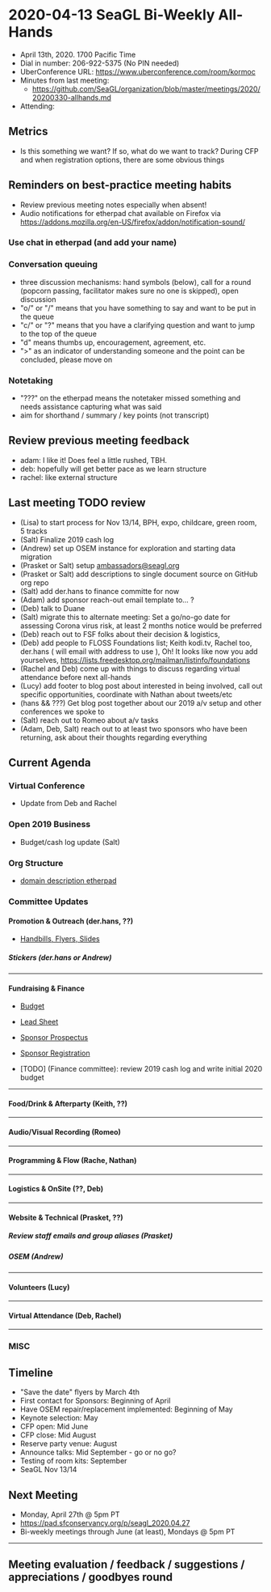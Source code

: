 <!-- Group chat usage on bottom right of this page, please update username and choose color in the top right of this page -->
<!-- Bookmarklet to make the chat bar wider. Create a new bookmark with the below (select the whole line and drag to your bookmarks bar). You can adjust the width by changing "280" to whatever you want, in pixels.
javascript:(function () { const width='280'; const box = document.querySelector('div#chatbox'); if (box) { box.style.cssText=box.style.cssText+' width: '+width+'px !important;'; } const pad = document.querySelector('iframe').contentWindow.document.querySelector('iframe').contentWindow.document.querySelector('body#innerdocbody.innerdocbody'); if (pad) { pad.style.width=(document.body.clientWidth-width-50)+"px"; } })();
-->

# 2020-04-13 SeaGL Bi-Weekly All-Hands

- April 13th, 2020. 1700 Pacific Time
- Dial in number: 206-922-5375 (No PIN needed)
- UberConference URL: https://www.uberconference.com/room/kormoc
- Minutes from last meeting:
  - https://github.com/SeaGL/organization/blob/master/meetings/2020/20200330-allhands.md
- Attending: 

<!-- Check-in round -->

<!-- Assign note taker -->

## Metrics

- Is this something we want? If so, what do we want to track? During CFP and when registration options, there are some obvious things

## Reminders on best-practice meeting habits

- Review previous meeting notes especially when absent!
- Audio notifications for etherpad chat available on Firefox via https://addons.mozilla.org/en-US/firefox/addon/notification-sound/

### Use chat in etherpad (and add your name)

### Conversation queuing

- three discussion mechanisms: hand symbols (below), call for a round (popcorn passing, facilitator makes sure no one is skipped), open discussion
- "o/" or "/" means that you have something to say and want to be put in the queue
- "c/" or "?" means that you have a clarifying question and want to jump to the top of the queue
- "d" means thumbs up, encouragement, agreement, etc.
-  ">" as an indicator of understanding someone and the point can be concluded, please move on

### Notetaking

- "???" on the etherpad means the notetaker missed something and needs assistance capturing what was said
- aim for shorthand / summary / key points (not transcript)

## Review previous meeting feedback

- adam: I like it! Does feel a little rushed, TBH.
- deb: hopefully will get better pace as we learn structure
- rachel: like external structure

## Last meeting TODO review

- (Lisa) to start process for Nov 13/14, BPH, expo, childcare, green room, 5 tracks
- (Salt) Finalize 2019 cash log
- (Andrew) set up OSEM instance for exploration and starting data migration
- (Prasket or Salt) setup ambassadors@seagl.org
- (Prasket or Salt) add descriptions to single document source on GitHub org repo
- (Salt) add der.hans to finance committe for now
- (Adam) add sponsor reach-out email template to... ?
- (Deb) talk to Duane
- (Salt) migrate this to alternate meeting: Set a go/no-go date for assessing Corona virus risk, at least 2 months notice would be preferred
- (Deb) reach out to FSF folks about their decision & logistics, 
- (Deb) add people to FLOSS Foundations list; Keith kodi.tv, Rachel too, der.hans ( will email with address to use ), Oh! It looks like now you add yourselves, https://lists.freedesktop.org/mailman/listinfo/foundations
- (Rachel and Deb) come up with things to discuss regarding virtual attendance before next all-hands
- (Lucy) add footer to blog post about interested in being involved, call out specific opportunities, coordinate with Nathan about tweets/etc
- (hans && ???) Get blog post together about our 2019 a/v setup and other conferences we spoke to
- (Salt) reach out to Romeo about a/v tasks
- (Adam, Deb, Salt) reach out to at least two sponsors who have been returning, ask about their thoughts regarding everything

<!-- One minute silence, check with ourselves mentally and personal notes/tasks/emails to surface any tensions, add to agenda if appropriate -->

<!-- Confirm agenda order, inform if leaving early so as to not interrupt -->

## Current Agenda

<!-- Agenda Items  (Added 48 hours before the meeting or earlier) -->

### Virtual Conference

- Update from Deb and Rachel

### Open 2019 Business

- Budget/cash log update (Salt)

### Org Structure

- [domain description etherpad](https://pad.sfconservancy.org/p/seagl_2020_domain_descs)

### Committee Updates

#### Promotion & Outreach (der.hans, ??)

- [Handbills, Flyers, Slides](https://drive.google.com/drive/folders/1Oj2iFXFr7PpI9f7NKlNbnTUYStw7hQqu?usp=sharing)

##### Stickers (der.hans or Andrew)

---

#### Fundraising & Finance

- [Budget](https://docs.google.com/spreadsheets/d/1ahnCfPKe7BAO3y8X4n69BJyfL8NNQRooW5fOXhH-VBQ/edit#gid=2079573376)
- [Lead Sheet](https://docs.google.com/spreadsheets/d/1sz0gtvFNWTZruTvZlSKURYXHSRIhyCt4H-o-7nmbUrU/edit#gid=0)
- [Sponsor Prospectus](https://seagl.org/sponsors/SeaGL_Exhibitor_Sponsor_Prospectus_2020.pdf)
- [Sponsor Registration](https://seagl.org/sponsors/SeaGL_Sponsor_Registration_Form_2020.pdf)

- [TODO] (Finance committee): review 2019 cash log and write initial 2020 budget

---

#### Food/Drink & Afterparty (Keith, ??)

---

#### Audio/Visual Recording (Romeo)

---

#### Programming & Flow (Rache, Nathan)

---

#### Logistics & OnSite (??, Deb)

---

#### Website & Technical (Prasket, ??)

##### Review staff emails and group aliases (Prasket)

##### OSEM (Andrew)

---

#### Volunteers (Lucy)

---

#### Virtual Attendance (Deb, Rachel)

---

### MISC


<!-- Late Agenda Items (Added within 48 hours of the meeting) -->


<!-- Open Discussion? ~5min. if time -->


## Timeline

- "Save the date" flyers by March 4th
- First contact for Sponsors: Beginning of April
- Have OSEM repair/replacement implemented: Beginning of May
- Keynote selection: May
- CFP open: Mid June
- CFP close: Mid August
- Reserve party venue: August
- Announce talks: Mid September  -  go or no go?
- Testing of room kits: September
- SeaGL Nov 13/14

## Next Meeting

- Monday, April 27th @ 5pm PT
- https://pad.sfconservancy.org/p/seagl_2020.04.27
- Bi-weekly meetings through June (at least), Mondays @ 5pm PT

---

## Meeting evaluation / feedback / suggestions / appreciations / goodbyes round


<!-- Capture TODOs -->
<!-- Clean up meeting notes, then add to GitHub -->
<!-- Prepare pad for next meeting: (A) create new etherpad by changing address to next meeting date (B) copy content from this pad into new one (C) replace previous meeting eval notes with new (D) clear discussion notes, move TODOs to "Last meeting TODO review" (E) update next meetings date and agenda link, clear attendee list  (F) update old metrics, update date, leave new blank (G) update link in calendar -->


